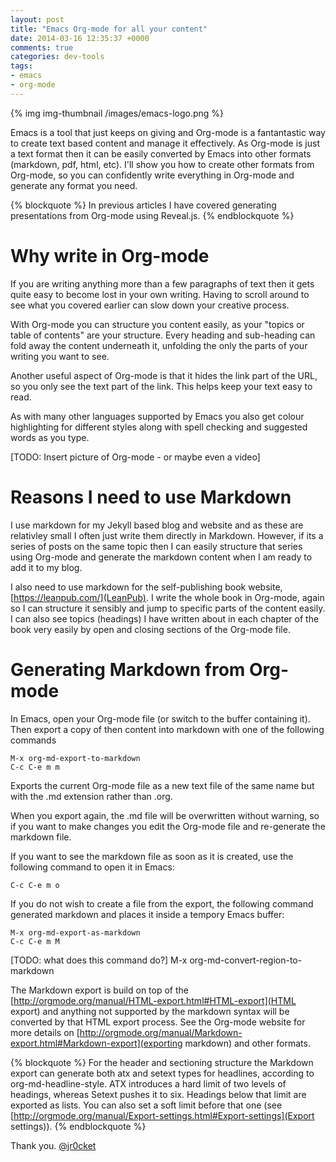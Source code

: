 ```yaml
---
layout: post
title: "Emacs Org-mode for all your content"
date: 2014-03-16 12:35:37 +0000
comments: true
categories: dev-tools
tags: 
- emacs
- org-mode
---
```


{% img img-thumbnail /images/emacs-logo.png %}

Emacs is a tool that just keeps on giving and Org-mode is a fantantastic way to create text based content and manage it effectively.  As Org-mode is just a text format then it can be easily converted by Emacs into other formats (markdown, pdf, html, etc).  I'll show you how to create other formats from Org-mode, so you can confidently write everything in Org-mode and generate any format you need.

<!-- more -->

{% blockquote %}
  In previous articles I have covered generating presentations from Org-mode using Reveal.js.
{% endblockquote %}

# Why write in Org-mode
If you are writing anything more than a few paragraphs of text then it gets quite easy to become lost in your own writing.  Having to scroll around to see what you covered earlier can slow down your creative process.

With Org-mode you can structure you content easily, as your "topics or table of contents" are your structure.  Every heading and sub-heading can fold away the content underneath it, unfolding the only the parts of your writing you want to see.

Another useful aspect of Org-mode is that it hides the link part of the URL, so you only see the text part of the link.  This helps keep your text easy to read.

As with many other languages supported by Emacs you also get colour highlighting for different styles along with spell checking and suggested words as you type.
 
[TODO: Insert picture of Org-mode - or maybe even a video]

# Reasons I need to use Markdown 

I use markdown for my Jekyll based blog and website and as these are relativley small I often just write them directly in Markdown.  However, if its a series of posts on the same topic then I can easily structure that series using Org-mode and generate the markdown content when I am ready to add it to my blog.

I also need to use markdown for the self-publishing book website, [https://leanpub.com/](LeanPub).  I write the whole book in Org-mode, again so I can structure it sensibly and jump to specific parts of the content easily.  I can also see topics (headings) I have written about in each chapter of the book very easily by open and closing sections of the Org-mode file.

# Generating Markdown from Org-mode 

In Emacs, open your Org-mode file (or switch to the buffer containing it).  Then export a copy of then content into markdown with one of the following commands

    M-x org-md-export-to-markdown
    C-c C-e m m

Exports the current Org-mode file as a new text file of the same name but with the .md extension rather than .org.  

When you export again, the .md file will be overwritten without warning, so if you want to make changes you edit the Org-mode file and re-generate the markdown file.

If you want to see the markdown file as soon as it is created, use the following command to open it in Emacs:

    C-c C-e m o

If you do not wish to create a file from the export, the following command generated markdown and places it inside a tempory Emacs buffer:

    M-x org-md-export-as-markdown
    C-c C-e m M 

[TODO: what does this command do?]
    M-x org-md-convert-region-to-markdown


The Markdown export is build on top of the [http://orgmode.org/manual/HTML-export.html#HTML-export](HTML export) and anything not supported by the markdown syntax will be converted by that HTML export process.  See the Org-mode website for more details on [http://orgmode.org/manual/Markdown-export.html#Markdown-export](exporting markdown) and other formats.

{% blockquote %}
For the header and sectioning structure the Markdown export can generate both atx and setext types for headlines, according to org-md-headline-style. ATX introduces a hard limit of two levels of headings, whereas Setext pushes it to six. Headings below that limit are exported as lists. You can also set a soft limit before that one (see [http://orgmode.org/manual/Export-settings.html#Export-settings](Export settings)).
{% endblockquote %}

Thank you.
[@jr0cket](https://twitter.com/jr0cket)
